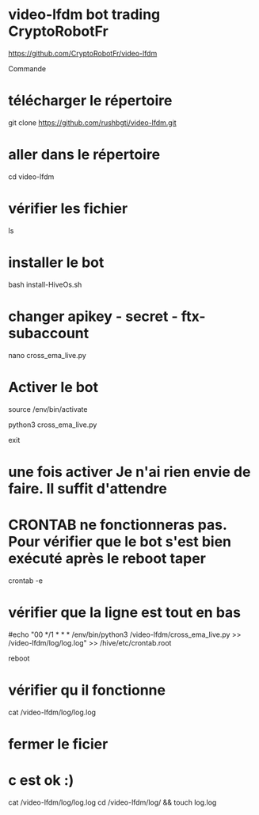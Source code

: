 # video-lfdm bot trading CryptoRobotFr
https://github.com/CryptoRobotFr/video-lfdm

Commande

# télécharger le répertoire
git clone https://github.com/rushbgti/video-lfdm.git

# aller dans le répertoire
cd video-lfdm

# vérifier les fichier
ls

# installer le bot
bash install-HiveOs.sh


# changer apikey - secret - ftx-subaccount
nano cross_ema_live.py

# Activer le bot
source /env/bin/activate

python3 cross_ema_live.py


exit
# une fois activer Je n'ai rien envie de faire. Il suffit d'attendre

# CRONTAB ne fonctionneras pas. Pour vérifier que le bot s'est bien exécuté après le reboot taper
crontab -e

# vérifier que la ligne est tout en bas
#echo "00 */1 * * * /env/bin/python3 /video-lfdm/cross_ema_live.py >> /video-lfdm/log/log.log" >> /hive/etc/crontab.root

reboot

# vérifier qu il fonctionne 
cat /video-lfdm/log/log.log

# fermer le ficier
# c est ok :)


cat /video-lfdm/log/log.log
cd /video-lfdm/log/ && touch log.log

